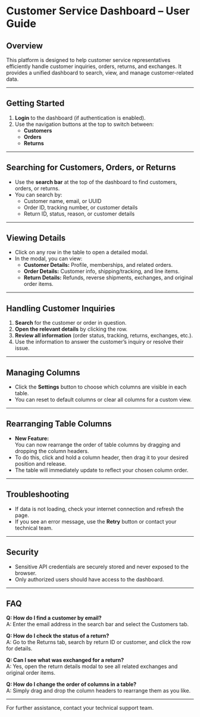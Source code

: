 # Customer Service Dashboard – User Guide

## Overview

This platform is designed to help customer service representatives efficiently handle customer inquiries, orders, returns, and exchanges. It provides a unified dashboard to search, view, and manage customer-related data.

---

## Getting Started

1. **Login** to the dashboard (if authentication is enabled).
2. Use the navigation buttons at the top to switch between:
   - **Customers**
   - **Orders**
   - **Returns**

---

## Searching for Customers, Orders, or Returns

- Use the **search bar** at the top of the dashboard to find customers, orders, or returns.
- You can search by:
  - Customer name, email, or UUID
  - Order ID, tracking number, or customer details
  - Return ID, status, reason, or customer details

---

## Viewing Details

- Click on any row in the table to open a detailed modal.
- In the modal, you can view:
  - **Customer Details:** Profile, memberships, and related orders.
  - **Order Details:** Customer info, shipping/tracking, and line items.
  - **Return Details:** Refunds, reverse shipments, exchanges, and original order items.

---

## Handling Customer Inquiries

1. **Search** for the customer or order in question.
2. **Open the relevant details** by clicking the row.
3. **Review all information** (order status, tracking, returns, exchanges, etc.).
4. Use the information to answer the customer’s inquiry or resolve their issue.

---

## Managing Columns

- Click the **Settings** button to choose which columns are visible in each table.
- You can reset to default columns or clear all columns for a custom view.

---

## Rearranging Table Columns

- **New Feature:**  
  You can now rearrange the order of table columns by dragging and dropping the column headers.
- To do this, click and hold a column header, then drag it to your desired position and release.
- The table will immediately update to reflect your chosen column order.

---

## Troubleshooting

- If data is not loading, check your internet connection and refresh the page.
- If you see an error message, use the **Retry** button or contact your technical team.

---

## Security

- Sensitive API credentials are securely stored and never exposed to the browser.
- Only authorized users should have access to the dashboard.

---

## FAQ

**Q: How do I find a customer by email?**  
A: Enter the email address in the search bar and select the Customers tab.

**Q: How do I check the status of a return?**  
A: Go to the Returns tab, search by return ID or customer, and click the row for details.

**Q: Can I see what was exchanged for a return?**  
A: Yes, open the return details modal to see all related exchanges and original order items.

**Q: How do I change the order of columns in a table?**  
A: Simply drag and drop the column headers to rearrange them as you like.

---

For further assistance, contact your technical support team.
